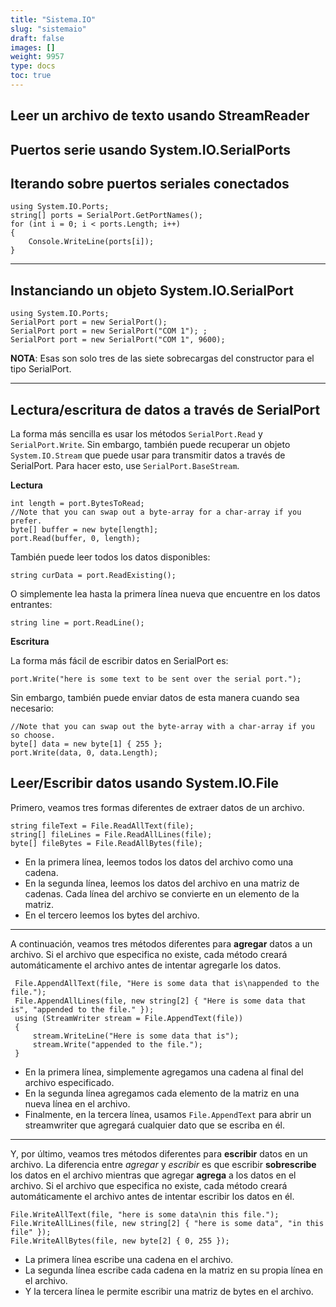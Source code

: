 ```yaml
---
title: "Sistema.IO"
slug: "sistemaio"
draft: false
images: []
weight: 9957
type: docs
toc: true
---
```


## Leer un archivo de texto usando StreamReader


## Puertos serie usando System.IO.SerialPorts
Iterando sobre puertos seriales conectados
-------------------------------------

    using System.IO.Ports;
    string[] ports = SerialPort.GetPortNames();
    for (int i = 0; i < ports.Length; i++)
    {
        Console.WriteLine(ports[i]);
    }

----------


Instanciando un objeto System.IO.SerialPort
-------------------------------------------

    using System.IO.Ports;
    SerialPort port = new SerialPort();
    SerialPort port = new SerialPort("COM 1"); ;
    SerialPort port = new SerialPort("COM 1", 9600);
**NOTA**: Esas son solo tres de las siete sobrecargas del constructor para el tipo SerialPort.

----------

Lectura/escritura de datos a través de SerialPort
----------------------------------------

La forma más sencilla es usar los métodos `SerialPort.Read` y `SerialPort.Write`.
Sin embargo, también puede recuperar un objeto `System.IO.Stream` que puede usar para transmitir datos a través de SerialPort. Para hacer esto, use `SerialPort.BaseStream`.

**Lectura**

    int length = port.BytesToRead;
    //Note that you can swap out a byte-array for a char-array if you prefer.
    byte[] buffer = new byte[length];
    port.Read(buffer, 0, length);

También puede leer todos los datos disponibles:

    string curData = port.ReadExisting();

O simplemente lea hasta la primera línea nueva que encuentre en los datos entrantes:

    string line = port.ReadLine();

**Escritura**

La forma más fácil de escribir datos en SerialPort es:

    port.Write("here is some text to be sent over the serial port.");

Sin embargo, también puede enviar datos de esta manera cuando sea necesario:

    //Note that you can swap out the byte-array with a char-array if you so choose.
    byte[] data = new byte[1] { 255 };
    port.Write(data, 0, data.Length);

## Leer/Escribir datos usando System.IO.File
Primero, veamos tres formas diferentes de extraer datos de un archivo.

    string fileText = File.ReadAllText(file);
    string[] fileLines = File.ReadAllLines(file);
    byte[] fileBytes = File.ReadAllBytes(file);

- En la primera línea, leemos todos los datos del archivo como una cadena.
- En la segunda línea, leemos los datos del archivo en una matriz de cadenas.
Cada línea del archivo se convierte en un elemento de la matriz.
- En el tercero leemos los bytes del archivo.

----------

A continuación, veamos tres métodos diferentes para **agregar** datos a un archivo.
Si el archivo que especifica no existe, cada método creará automáticamente el archivo antes de intentar agregarle los datos.

     File.AppendAllText(file, "Here is some data that is\nappended to the file.");
     File.AppendAllLines(file, new string[2] { "Here is some data that is", "appended to the file." });
     using (StreamWriter stream = File.AppendText(file))
     {
         stream.WriteLine("Here is some data that is");
         stream.Write("appended to the file.");
     }

- En la primera línea, simplemente agregamos una cadena al final del archivo especificado.
- En la segunda línea agregamos cada elemento de la matriz en una nueva línea en el archivo.
- Finalmente, en la tercera línea, usamos `File.AppendText` para abrir un streamwriter que agregará cualquier dato que se escriba en él.
----------
Y, por último, veamos tres métodos diferentes para **escribir** datos en un archivo.
La diferencia entre *agregar* y *escribir* es que escribir **sobrescribe** los datos en el archivo mientras que agregar **agrega** a los datos en el archivo.
Si el archivo que especifica no existe, cada método creará automáticamente el archivo antes de intentar escribir los datos en él.

    File.WriteAllText(file, "here is some data\nin this file.");
    File.WriteAllLines(file, new string[2] { "here is some data", "in this file" });
    File.WriteAllBytes(file, new byte[2] { 0, 255 });
- La primera línea escribe una cadena en el archivo.
- La segunda línea escribe cada cadena en la matriz en su propia línea en el archivo.
- Y la tercera línea le permite escribir una matriz de bytes en el archivo.

